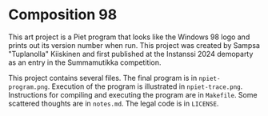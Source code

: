 # Composition 98

This art project is a Piet program
that looks like the Windows 98 logo and
prints out its version number when run.
This project was created by Sampsa "Tuplanolla" Kiiskinen and
first published at the Instanssi 2024 demoparty
as an entry in the Summamutikka competition.

This project contains several files.
The final program is in `npiet-program.png`.
Execution of the program is illustrated in `npiet-trace.png`.
Instructions for compiling and executing the program are in `Makefile`.
Some scattered thoughts are in `notes.md`.
The legal code is in `LICENSE`.
